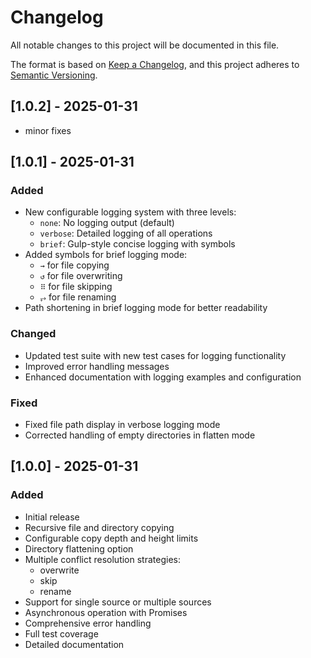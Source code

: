 # Changelog
All notable changes to this project will be documented in this file.

The format is based on [Keep a Changelog](https://keepachangelog.com/en/1.0.0/),
and this project adheres to [Semantic Versioning](https://semver.org/spec/v2.0.0.html).

## [1.0.2] - 2025-01-31

- minor fixes

## [1.0.1] - 2025-01-31

### Added
- New configurable logging system with three levels:
  - `none`: No logging output (default)
  - `verbose`: Detailed logging of all operations
  - `brief`: Gulp-style concise logging with symbols
- Added symbols for brief logging mode:
  - `→` for file copying
  - `↺` for file overwriting
  - `⠿` for file skipping
  - `⥅` for file renaming
- Path shortening in brief logging mode for better readability

### Changed
- Updated test suite with new test cases for logging functionality
- Improved error handling messages
- Enhanced documentation with logging examples and configuration

### Fixed
- Fixed file path display in verbose logging mode
- Corrected handling of empty directories in flatten mode

## [1.0.0] - 2025-01-31

### Added
- Initial release
- Recursive file and directory copying
- Configurable copy depth and height limits
- Directory flattening option
- Multiple conflict resolution strategies:
  - overwrite
  - skip
  - rename
- Support for single source or multiple sources
- Asynchronous operation with Promises
- Comprehensive error handling
- Full test coverage
- Detailed documentation